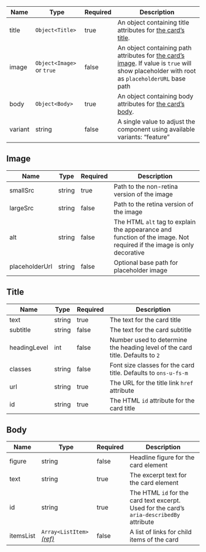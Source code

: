 | Name    | Type                      | Required | Description                                                                                                                                           |
| ------- | ------------------------- | -------- | ----------------------------------------------------------------------------------------------------------------------------------------------------- |
| title   | `Object<Title>`           | true     | An object containing title attributes for [the card’s title](#title).                                                                                 |
| image   | `Object<Image>` or `true` | false    | An object containing path attributes for [the card’s image](#image). If value is `true` will show placeholder with root as `placeholderURL` base path |
| body    | `Object<Body>`            | true     | An object containing body attributes for [the card’s body](#body).                                                                                    |
| variant | string                    | false    | A single value to adjust the component using available variants: “feature”                                                                            |

## Image

| Name           | Type   | Required | Description                                                                                                          |
| -------------- | ------ | -------- | -------------------------------------------------------------------------------------------------------------------- |
| smallSrc       | string | true     | Path to the non-retina version of the image                                                                          |
| largeSrc       | string | false    | Path to the retina version of the image                                                                              |
| alt            | string | false    | The HTML `alt` tag to explain the appearance and function of the image. Not required if the image is only decorative |
| placeholderUrl | string | false    | Optional base path for placeholder image                                                                             |

## Title

| Name         | Type   | Required | Description                                                                   |
| ------------ | ------ | -------- | ----------------------------------------------------------------------------- |
| text         | string | true     | The text for the card title                                                   |
| subtitle     | string | false    | The text for the card subtitle                                                |
| headingLevel | int    | false    | Number used to determine the heading level of the card title. Defaults to `2` |
| classes      | string | false    | Font size classes for the card title. Defaults to `ons-u-fs-m`                |
| url          | string | true     | The URL for the title link `href` attribute                                   |
| id           | string | true     | The HTML `id` attribute for the card title                                    |

## Body

| Name      | Type                                                        | Required | Description                                                                               |
| --------- | ----------------------------------------------------------- | -------- | ----------------------------------------------------------------------------------------- |
| figure    | string                                                      | false    | Headline figure for the card element                                                      |
| text      | string                                                      | true     | The excerpt text for the card element                                                     |
| id        | string                                                      | true     | The HTML `id` for the card text excerpt. Used for the card’s `aria-describedBy` attribute |
| itemsList | `Array<ListItem>` [_(ref)_](/foundations/typography/#lists) | false    | A list of links for child items of the card                                               |

